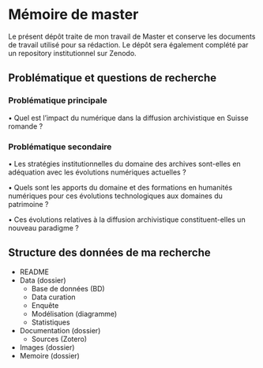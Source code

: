 # Mémoire de master

Le présent dépôt traite de mon travail de Master et conserve les documents de travail utilisé pour sa rédaction. Le dépôt sera également complété par un repository institutionnel sur Zenodo.

##	Problématique et questions de recherche

### Problématique principale

•	Quel est l’impact du numérique dans la diffusion archivistique en Suisse romande ?

### Problématique secondaire

•	Les stratégies institutionnelles du domaine des archives sont-elles en adéquation avec les évolutions numériques actuelles ?

•	Quels sont les apports du domaine et des formations en humanités numériques pour ces évolutions technologiques aux domaines du patrimoine ?

•	Ces évolutions relatives à la diffusion archivistique constituent-elles un nouveau paradigme ?

## Structure des données de ma recherche

- README
- Data (dossier)
    - Base de données (BD)
    - Data curation
    - Enquête
    - Modélisation (diagramme)
    - Statistiques
- Documentation (dossier)
    - Sources (Zotero)
- Images (dossier)
- Memoire (dossier)









